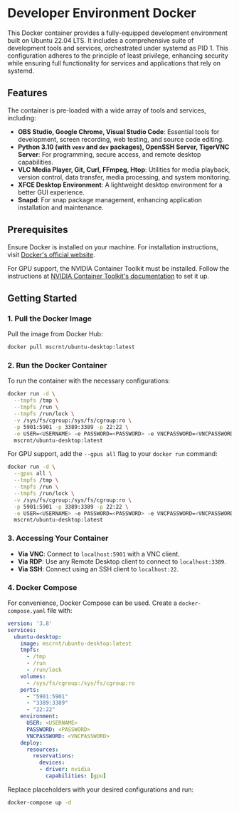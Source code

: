 # Developer Environment Docker

This Docker container provides a fully-equipped development environment built on Ubuntu 22.04 LTS. It includes a comprehensive suite of development tools and services, orchestrated under systemd as PID 1. This configuration adheres to the principle of least privilege, enhancing security while ensuring full functionality for services and applications that rely on systemd.

## Features

The container is pre-loaded with a wide array of tools and services, including:

- **OBS Studio, Google Chrome, Visual Studio Code**: Essential tools for development, screen recording, web testing, and source code editing.
- **Python 3.10 (with `venv` and `dev` packages), OpenSSH Server, TigerVNC Server**: For programming, secure access, and remote desktop capabilities.
- **VLC Media Player, Git, Curl, FFmpeg, Htop**: Utilities for media playback, version control, data transfer, media processing, and system monitoring.
- **XFCE Desktop Environment**: A lightweight desktop environment for a better GUI experience.
- **Snapd**: For snap package management, enhancing application installation and maintenance.

## Prerequisites

Ensure Docker is installed on your machine. For installation instructions, visit [Docker's official website](https://docs.docker.com/get-docker/).

For GPU support, the NVIDIA Container Toolkit must be installed. Follow the instructions at [NVIDIA Container Toolkit's documentation](https://docs.nvidia.com/datacenter/cloud-native/container-toolkit/install-guide.html) to set it up.

## Getting Started

### 1. Pull the Docker Image

Pull the image from Docker Hub:

```bash
docker pull mscrnt/ubuntu-desktop:latest
```

### 2. Run the Docker Container

To run the container with the necessary configurations:

```bash
docker run -d \
  --tmpfs /tmp \
  --tmpfs /run \
  --tmpfs /run/lock \
  -v /sys/fs/cgroup:/sys/fs/cgroup:ro \
  -p 5901:5901 -p 3389:3389 -p 22:22 \
  -e USER=<USERNAME> -e PASSWORD=<PASSWORD> -e VNCPASSWORD=<VNCPASSWORD> \
  mscrnt/ubuntu-desktop:latest
```

For GPU support, add the `--gpus all` flag to your `docker run` command:

```bash
docker run -d \
  --gpus all \
  --tmpfs /tmp \
  --tmpfs /run \
  --tmpfs /run/lock \
  -v /sys/fs/cgroup:/sys/fs/cgroup:ro \
  -p 5901:5901 -p 3389:3389 -p 22:22 \
  -e USER=<USERNAME> -e PASSWORD=<PASSWORD> -e VNCPASSWORD=<VNCPASSWORD> \
  mscrnt/ubuntu-desktop:latest
```

### 3. Accessing Your Container

- **Via VNC**: Connect to `localhost:5901` with a VNC client.
- **Via RDP**: Use any Remote Desktop client to connect to `localhost:3389`.
- **Via SSH**: Connect using an SSH client to `localhost:22`.

### 4. Docker Compose

For convenience, Docker Compose can be used. Create a `docker-compose.yaml` file with:

```yaml
version: '3.8'
services:
  ubuntu-desktop:
    image: mscrnt/ubuntu-desktop:latest
    tmpfs:
      - /tmp
      - /run
      - /run/lock
    volumes:
      - /sys/fs/cgroup:/sys/fs/cgroup:ro
    ports:
      - "5901:5901"
      - "3389:3389"
      - "22:22"
    environment:
      USER: <USERNAME>
      PASSWORD: <PASSWORD>
      VNCPASSWORD: <VNCPASSWORD>
    deploy:
      resources:
        reservations:
          devices:
          - driver: nvidia
            capabilities: [gpu]
```

Replace placeholders with your desired configurations and run:

```bash
docker-compose up -d
```
